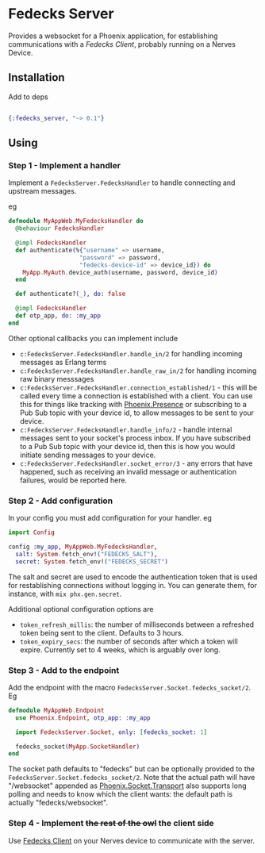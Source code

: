 # Fedecks Server


Provides a websocket for a Phoenix application, for establishing communications with a _Fedecks Client_, probably running on a Nerves Device.

## Installation

Add to deps

```elixir

{:fedecks_server, "~> 0.1"}
```

## Using

### Step 1 - Implement a handler

Implement a `FedecksServer.FedecksHandler` to handle connecting and upstream messages. 

eg
```elixir
defmodule MyAppWeb.MyFedecksHandler do
  @behaviour FedecksHandler

  @impl FedecksHandler
  def authenticate(%{"username" => username, 
                    "password" => password, 
                    "fedecks-device-id" => device_id}) do
    MyApp.MyAuth.device_auth(username, password, device_id)
  end

  def authenticate?(_), do: false

  @impl FedecksHandler
  def otp_app, do: :my_app
end
```

Other optional callbacks you can implement include

* `c:FedecksServer.FedecksHandler.handle_in/2` for handling incoming messages as Erlang terms
* `c:FedecksServer.FedecksHandler.handle_raw_in/2` for handling incoming raw binary messsages
* `c:FedecksServer.FedecksHandler.connection_established/1` - this will be called  every time a connection is established with a client. You can use this for things like tracking with [Phoenix.Presence](https://hexdocs.pm/phoenix/Phoenix.Presence.html) or subscribing to a Pub Sub topic with your device id, to allow messages to be sent to your device.
* `c:FedecksServer.FedecksHandler.handle_info/2` - handle internal messages sent to your socket's process inbox. If you have subscribed to a Pub Sub topic  with your device id, then this is how you would initiate sending messages to your device.
* `c:FedecksServer.FedecksHandler.socket_error/3` - any errors that have happened, such as receiving an invalid message or authentication failures, would be reported here.

### Step 2 - Add configuration

In your config you must add configuration for your handler. eg

```elixir
import Config

config :my_app, MyAppWeb.MyFedecksHandler,
  salt: System.fetch_env!("FEDECKS_SALT"),
  secret: System.fetch_env!("FEDECKS_SECRET")

```

The salt and secret are used to encode the authentication token that is used for restablishing connections without logging in. You can generate them, for instance, with `mix phx.gen.secret`.

Additional optional configuration options are 
* `token_refresh_millis`: the number of milliseconds between a refreshed token being sent to the client. Defaults to 3 hours.
* `token_expiry_secs`: the number of seconds after which a token will expire. Currently set to 4 weeks, which is arguably over long.


### Step 3 - Add to the endpoint

Add the endpoint with the macro `FedecksServer.Socket.fedecks_socket/2`. Eg

```elixir
defmodule MyAppWeb.Endpoint
  use Phoenix.Endpoint, otp_app: :my_app

  import FedecksServer.Socket, only: [fedecks_socket: 1]

  fedecks_socket(MyApp.SocketHandler)
end

```

The socket path defaults to "fedecks" but can be optionally provided to the `FedecksServer.Socket.fedecks_socket/2`. Note that the actual path will have "/websocket" appended as [Phoenix.Socket.Transport](https://hexdocs.pm/phoenix/Phoenix.Socket.Transport.html) also supports long polling and needs to know which the client wants: the default path is actually "fedecks/websocket". 

### Step 4 - Implement ~~the rest of the owl~~ the client side

Use [Fedecks Client](https://hexdocs.pm/fedecks_client/) on your Nerves device to communicate with the server.


